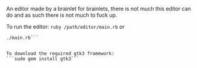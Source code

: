 An editor made by a brainlet for brainlets, there is not much this editor can do and as such there is not much to fuck up.

To run the editor:
```ruby /path/editor/main.rb```
or
```chmod 755 main.rb
./main.rb```


To download the required gtk3 framework:
```sudo gem install gtk3```
